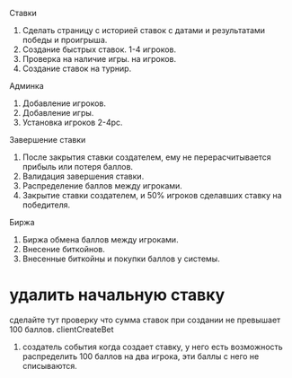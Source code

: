 Ставки
1. Сделать страницу с историей ставок с датами и результатами победы и проигрыша.
2. Создание быстрых ставок. 1-4 игроков.
3. Проверка на наличие игры. на игроков.
4. Создание ставок на турнир.

Админка
1. Добавление игроков.
2. Добавление игры.
3. Установка игроков 2-4pc.

Завершение ставки
1. После закрытия ставки создателем, ему не перерасчитывается прибыль или потеря баллов.
2. Валидация завершения ставки.
3. Распределение баллов между игроками.
4. Закрытие ставки создателем, и 50% игроков сделавших ставку на победителя.

Биржа
1. Биржа обмена баллов между игроками.
2. Внесение биткойнов.
3. Внесенные биткойны и покупки баллов у системы.


# удалить начальную ставку



сделайте тут проверку что сумма ставок при создании не превышает 100 баллов. clientCreateBet

1. создатель события когда создает ставку, у него есть возможность распределить 100 баллов на два игрока, эти баллы с него не списываются.